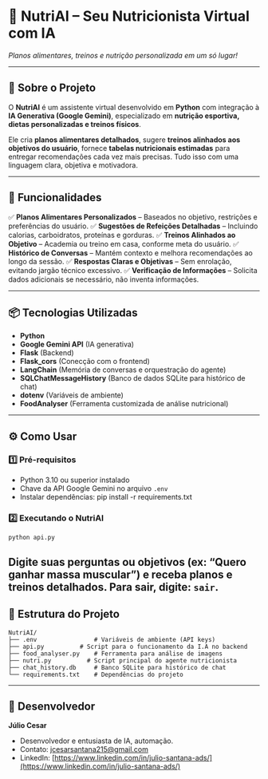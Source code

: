 # 🥗 NutriAI – Seu Nutricionista Virtual com IA

*Planos alimentares, treinos e nutrição personalizada em um só lugar!*

---

## 📖 Sobre o Projeto

O **NutriAI** é um assistente virtual desenvolvido em **Python** com integração à **IA Generativa (Google Gemini)**, especializado em **nutrição esportiva, dietas personalizadas e treinos físicos**.

Ele cria **planos alimentares detalhados**, sugere **treinos alinhados aos objetivos do usuário**, fornece **tabelas nutricionais estimadas** para entregar recomendações cada vez mais precisas. Tudo isso com uma linguagem clara, objetiva e motivadora.

---

## 🚀 Funcionalidades

✅ **Planos Alimentares Personalizados** – Baseados no objetivo, restrições e preferências do usuário.
✅ **Sugestões de Refeições Detalhadas** – Incluindo calorias, carboidratos, proteínas e gorduras.
✅ **Treinos Alinhados ao Objetivo** – Academia ou treino em casa, conforme meta do usuário.
✅ **Histórico de Conversas** – Mantém contexto e melhora recomendações ao longo da sessão.
✅ **Respostas Claras e Objetivas** – Sem enrolação, evitando jargão técnico excessivo.
✅ **Verificação de Informações** – Solicita dados adicionais se necessário, não inventa informações.

---

## 📦 Tecnologias Utilizadas

* **Python**
* **Google Gemini API** (IA generativa)
* **Flask** (Backend)
* **Flask_cors** (Conecção com o frontend)
* **LangChain** (Memória de conversas e orquestração do agente)
* **SQLChatMessageHistory** (Banco de dados SQLite para histórico de chat)
* **dotenv** (Variáveis de ambiente)
* **FoodAnalyser** (Ferramenta customizada de análise nutricional)

---

## ⚙️ Como Usar

### 1️⃣ Pré-requisitos

* Python 3.10 ou superior instalado
* Chave da API Google Gemini no arquivo `.env`
* Instalar dependências: pip install -r requirements.txt

### 2️⃣ Executando o NutriAI

`python api.py`

Digite suas perguntas ou objetivos (ex: “Quero ganhar massa muscular”) e receba planos e treinos detalhados.
Para sair, digite: `sair`.
---

## 📁 Estrutura do Projeto

```
NutriAI/
├── .env                # Variáveis de ambiente (API keys)
├── api.py          # Script para o funcionamento da I.A no backend
├── food_analyser.py    # Ferramenta para análise de imagens
├── nutri.py          # Script principal do agente nutricionista
├── chat_history.db     # Banco SQLite para histórico de chat
└── requirements.txt    # Dependências do projeto
```

---

## 👤 Desenvolvedor

**Júlio Cesar**

* Desenvolvedor e entusiasta de IA, automação.
* Contato: [jcesarsantana215@gmail.com](mailto:jcesarsantana215@gmail.com)
* LinkedIn: [https://www.linkedin.com/in/julio-santana-ads/](https://www.linkedin.com/in/julio-santana-ads/)
